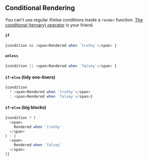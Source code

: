 ## Conditional Rendering

You can't use regular if/else conditions inside a `render` function. [The conditional (ternary) operator](https://developer.mozilla.org/en-US/docs/Web/JavaScript/Reference/Operators/Conditional_Operator) is your friend.

#### `if`

```js
{condition && <span>Rendered when `truthy`</span> }
```

#### `unless`

```js
{condition || <span>Rendered when `falsey`</span> }
```

#### `if-else` (tidy one-liners)

```js
{condition
  ? <span>Rendered when `truthy`</span>
  : <span>Rendered when `falsey`</span>}
```

#### `if-else` (big blocks)

```js
{condition ? (
  <span>
    Rendered when `truthy`
  </span>
) : (
  <span>
    Rendered when `falsey`
  </span>
)}

```